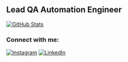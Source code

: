 ## Lead QA Automation Engineer

[![GitHub Stats](https://github-readme-stats.vercel.app/api?username=ValeriyMenshikov&theme=dark&show_icons=true&hide=issues,contribs)](https://github.com/ValeriyMenshikov/)  

### Connect with me:
[![Instagram](https://img.shields.io/badge/-instagram-090909?style=for-the-badge&logo=instagram)](https://www.instagram.com/menshikov_valeriy)
[![LinkedIn](https://img.shields.io/badge/-linkedin-090909?style=for-the-badge&logo=linkedin)](https://www.linkedin.com/in/valeriy-menshikov/)

